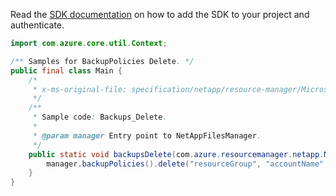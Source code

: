 Read the [SDK documentation](https://github.com/Azure/azure-sdk-for-java/blob/azure-resourcemanager-netapp_1.0.0-beta.8/sdk/netapp/azure-resourcemanager-netapp/README.md) on how to add the SDK to your project and authenticate.

```java
import com.azure.core.util.Context;

/** Samples for BackupPolicies Delete. */
public final class Main {
    /*
     * x-ms-original-file: specification/netapp/resource-manager/Microsoft.NetApp/stable/2021-10-01/examples/BackupPolicies_Delete.json
     */
    /**
     * Sample code: Backups_Delete.
     *
     * @param manager Entry point to NetAppFilesManager.
     */
    public static void backupsDelete(com.azure.resourcemanager.netapp.NetAppFilesManager manager) {
        manager.backupPolicies().delete("resourceGroup", "accountName", "backupPolicyName", Context.NONE);
    }
}
```

